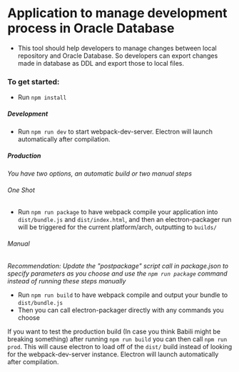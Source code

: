 # Application to manage development process in Oracle Database
* This tool should help developers to manage changes between local repository and Oracle Database. So developers can export changes made in database as DDL and export those to local files.

### To get started:
* Run `npm install`

##### Development
* Run `npm run dev` to start webpack-dev-server. Electron will launch automatically after compilation.

##### Production
_You have two options, an automatic build or two manual steps_

###### One Shot
* Run `npm run package` to have webpack compile your application into `dist/bundle.js` and `dist/index.html`, and then an electron-packager run will be triggered for the current platform/arch, outputting to `builds/`

###### Manual
_Recommendation: Update the "postpackage" script call in package.json to specify parameters as you choose and use the `npm run package` command instead of running these steps manually_
* Run `npm run build` to have webpack compile and output your bundle to `dist/bundle.js`
* Then you can call electron-packager directly with any commands you choose

If you want to test the production build (In case you think Babili might be breaking something) after running `npm run build` you can then call `npm run prod`. This will cause electron to load off of the `dist/` build instead of looking for the webpack-dev-server instance. Electron will launch automatically after compilation.

